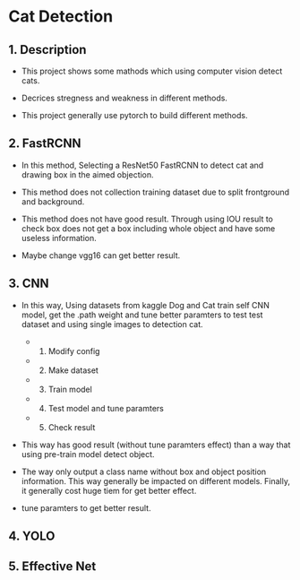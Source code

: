 # Cat Detection

## 1. Description

- This project shows some mathods which using computer vision detect cats.

- Decrices stregness and weakness in different methods.

- This project generally use pytorch to build different methods.

## 2. FastRCNN

- In this method, Selecting a ResNet50 FastRCNN to detect cat and drawing box in the aimed objection.

- This method does not collection training dataset due to split frontground and background.

- This method does not have good result. Through using IOU result to check box does not get a box including whole object and have some useless information.

- Maybe change vgg16 can get better result.

## 3. CNN

- In this way, Using datasets from kaggle Dog and Cat train self CNN model, get the .path weight and tune better paramters to test test dataset and using single images to detection cat.
  - 1. Modify config
  - 2. Make dataset
  - 3. Train model
  - 4. Test model and tune paramters
  - 5. Check result

- This way has good result (without tune paramters effect) than a way that using pre-train model detect object.

- The way only output a class name without box and object position information. This way generally be impacted on different models. Finally, it generally cost huge tiem for get better effect.

- tune paramters to get better result.

## 4. YOLO

## 5. Effective Net
